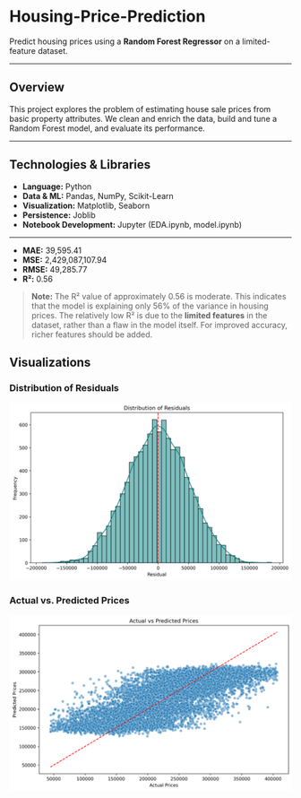 # Housing-Price-Prediction


Predict housing prices using a **Random Forest Regressor** on a limited-feature dataset.

---

## Overview

This project explores the problem of estimating house sale prices from basic property attributes. We clean and enrich the data, build and tune a Random Forest model, and evaluate its performance.

---

## Technologies & Libraries

- **Language:** Python  
- **Data & ML:** Pandas, NumPy, Scikit-Learn  
- **Visualization:** Matplotlib, Seaborn  
- **Persistence:** Joblib  
- **Notebook Development:** Jupyter (EDA.ipynb, model.ipynb)  


--------------


- **MAE:** 39,595.41  
- **MSE:** 2,429,087,107.94  
- **RMSE:** 49,285.77  
- **R²:** 0.56  

> **Note:** The R² value of approximately 0.56 is moderate. This indicates that the model is explaining only 56% of the variance in housing prices. The relatively low R² is due to the **limited features** in the dataset, rather than a flaw in the model itself. For improved accuracy, richer features should be added.

## Visualizations

### Distribution of Residuals  
![Residuals](residuals_plot.png)  

### Actual vs. Predicted Prices  
![Actual vs Predicted](actual_vs_predicted.png)  

